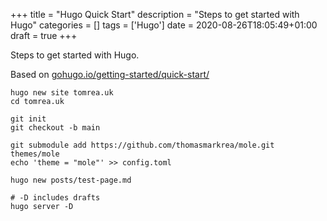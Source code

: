 +++
title = "Hugo Quick Start"
description = "Steps to get started with Hugo"
categories = []
tags = ['Hugo']
date = 2020-08-26T18:05:49+01:00
draft = true
+++

Steps to get started with Hugo.

Based on [gohugo.io/getting-started/quick-start/](https://gohugo.io/getting-started/quick-start/)

```
hugo new site tomrea.uk
cd tomrea.uk
```

```
git init
git checkout -b main
```

```
git submodule add https://github.com/thomasmarkrea/mole.git themes/mole
echo 'theme = "mole"' >> config.toml
```

```
hugo new posts/test-page.md
```

```
# -D includes drafts
hugo server -D
```